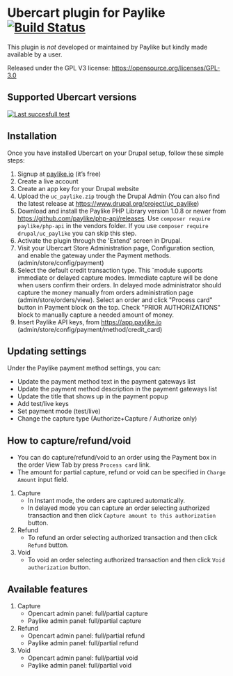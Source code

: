 # Ubercart plugin for Paylike [![Build Status](https://travis-ci.org/paylike/plugin-ubercart-8.x.svg?branch=master)](https://travis-ci.org/paylike/plugin-ubercart-8.x)

This plugin is *not* developed or maintained by Paylike but kindly made
available by a user.

Released under the GPL V3 license: https://opensource.org/licenses/GPL-3.0

## Supported Ubercart versions

[![Last succesfull test](https://log.derikon.ro/api/v1/log/read?tag=ubercart8&view=svg&label=Ubercart&key=ecommerce&background=e09e03)](https://log.derikon.ro/api/v1/log/read?tag=ubercart8&view=html)


## Installation

Once you have installed Ubercart on your Drupal setup, follow these simple steps:
1. Signup at [paylike.io](https://paylike.io) (it’s free)
1. Create a live account
1. Create an app key for your Drupal website
1. Upload the ```uc_paylike.zip``` trough the Drupal Admin (You can also find the latest release at https://www.drupal.org/project/uc_paylike)
1. Download and install the Paylike PHP Library version 1.0.8 or newer from https://github.com/paylike/php-api/releases. Use `composer require paylike/php-api` in the vendors folder.
If you use `composer require drupal/uc_paylike` you can skip this step.
1. Activate the plugin through the 'Extend' screen in Drupal.
1. Visit your Ubercart Store Administration page, Configuration section, and enable the gateway under the Payment methods. (admin/store/config/payment)
1. Select the default credit transaction type. This ˘module supports immediate or delayed capture modes. Immediate capture will be done when users confirm their orders. In delayed mode administrator should capture the money manually from orders administration page (admin/store/orders/view). Select an order and click "Process card" button in Payment block on the top. Check "PRIOR AUTHORIZATIONS" block to manually capture a needed amount of money.
1. Insert Paylike API keys, from https://app.paylike.io (admin/store/config/payment/method/credit_card)

## Updating settings

Under the Paylike payment method settings, you can:
 * Update the payment method text in the payment gateways list
 * Update the payment method description in the payment gateways list
 * Update the title that shows up in the payment popup
 * Add test/live keys
 * Set payment mode (test/live)
 * Change the capture type (Authorize+Capture / Authorize only)

 ## How to capture/refund/void
- You can do capture/refund/void to an order using the Payment box in the order View Tab by press `Process card` link.
- The amount for partial capture, refund or void can be specified in `Charge Amount` input field.

 1. Capture
    * In Instant mode, the orders are captured automatically.
    * In delayed mode you can capture an order selecting authorized transaction and then click `Capture amount to this authorization` button.
 2. Refund
    * To refund an order selecting authorized transaction and then click `Refund` button.
 3. Void
    * To void an order selecting authorized transaction and then click `Void authorization` button.

## Available features
1. Capture
   * Opencart admin panel: full/partial capture
   * Paylike admin panel: full/partial capture
2. Refund
   * Opencart admin panel: full/partial refund
   * Paylike admin panel: full/partial refund
3. Void
   * Opencart admin panel: full/partial void
   * Paylike admin panel: full/partial void